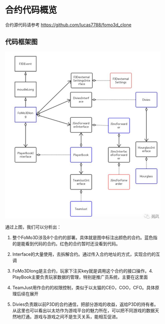# 合约代码概览

合约源代码请参考
https://github.com/lucas7788/fomo3d_clone

## 代码框架图
![avatar](./contractuml.png)

通过上图，我们可以分析出：

1. 整个FoMo3D涉及8个合约的部署。具体就是图中标注出颜色的合约。蓝色指的是能看到代码的合约。红色的合约暂时还没看到代码。

3. Interface的大量使用，去拆解合约。通过传入合约地址的方式，实现合约的互调

3. FoMo3Dlong是主合约，玩家下注买key就是调用这个合约的接口操作。4. PlayBook主要负责玩家数据的管理，特别是推广员系统，主要在这里面

5. TeamJust用作合约的权限控制，类似于以太猫的CEO，COO，CFO。具体原理后续在展开

6. Divies负责跟以前P3D的合约通信，把部分游戏的收益，返给P3D的持有者。从这里也可以看出以太坊作为游戏平台的魅力所在，可以把不同游戏的数据天然地打通。游戏与游戏之间不是生灭关系，能相互促进。
